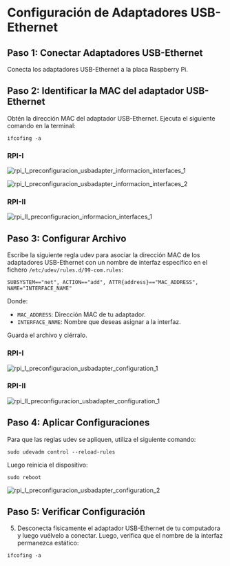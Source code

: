 
# Configuración de Adaptadores USB-Ethernet


## Paso 1: Conectar Adaptadores USB-Ethernet

Conecta los adaptadores USB-Ethernet a la placa Raspberry Pi.

## Paso 2: Identificar la MAC del adaptador USB-Ethernet

Obtén la dirección MAC del adaptador USB-Ethernet. Ejecuta el siguiente comando en la terminal:

```shell
ifcofing -a
```
### RPI-I
![rpi_I_preconfiguracion_usbadapter_informacion_interfaces_1](https://github.com/AndresYE/Network_Service_on_Containers/assets/113482367/cfd5ced6-7b2f-4449-86d8-b3422bba40a6)

![rpi_I_preconfiguracion_usbadapter_informacion_interfaces_2](https://github.com/AndresYE/Network_Service_on_Containers/assets/113482367/ebb5cff3-3e77-46fe-aa1b-20138e78cd76)

### RPI-II

![rpi_II_preconfiguracion_informacion_interfaces_1](https://github.com/AndresYE/Network_Service_on_Containers/assets/113482367/440df320-a5b6-44e6-a665-001f0ce2a6dc)


## Paso 3: Configurar Archivo
Escribe la siguiente regla udev para asociar la dirección MAC de los adaptadores USB-Ethernet con un nombre de interfaz específico en el fichero `/etc/udev/rules.d/99-com.rules`:

```shell
SUBSYSTEM=="net", ACTION=="add", ATTR{address}=="MAC_ADDRESS", NAME="INTERFACE_NAME"
```
Donde:
- `MAC_ADDRESS`: Dirección MAC de tu adaptador.
- `INTERFACE_NAME`: Nombre que deseas asignar a la interfaz.

Guarda el archivo y ciérralo.
### RPI-I
![rpi_I_preconfiguracion_usbadapter_configuration_1](https://github.com/AndresYE/Network_Service_on_Containers/assets/113482367/c8e9e726-c4df-496d-91c4-2d76d28a82ab)

### RPI-II

![rpi_II_preconfiguracion_usbadapter_configuration_1](https://github.com/AndresYE/Network_Service_on_Containers/assets/113482367/097e2184-7415-48a0-ac43-2c771441ffed)


## Paso 4: Aplicar Configuraciones

Para que las reglas udev se apliquen, utiliza el siguiente comando:

```shell
sudo udevadm control --reload-rules
```
Luego reinicia el dispositivo:

```shell
sudo reboot
```

![rpi_I_preconfiguracion_usbadapter_configuration_2](https://github.com/AndresYE/Network_Service_on_Containers/assets/113482367/d6dd60fe-8fb0-427c-a170-0d05a4be5e83)


## Paso 5: Verificar Configuración

5. Desconecta físicamente el adaptador USB-Ethernet de tu computadora y luego vuélvelo a conectar. Luego, verifica que el nombre de la interfaz permanezca estático:

```shell
ifcofing -a
```
